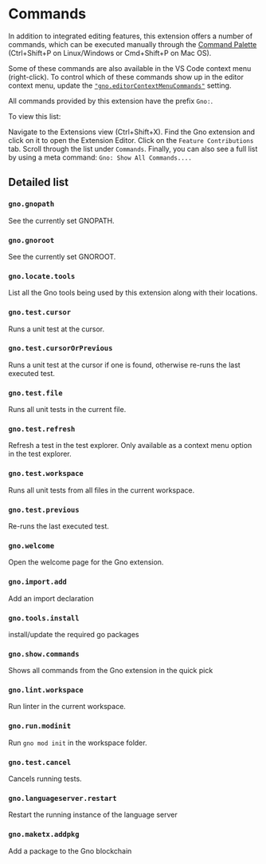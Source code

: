 # Commands

In addition to integrated editing features, this extension offers a number of commands, which can be executed manually through the [Command Palette](https://code.visualstudio.com/docs/getstarted/userinterface#_command-palette) (Ctrl+Shift+P on Linux/Windows or Cmd+Shift+P on Mac OS).

Some of these commands are also available in the VS Code context menu (right-click). To control which of these commands show up in the editor context menu, update the [`"gno.editorContextMenuCommands"`](settings.md#gno.editorContextMenuCommands) setting.

All commands provided by this extension have the prefix `Gno:`.

To view this list:

Navigate to the Extensions view (Ctrl+Shift+X).
Find the Gno extension and click on it to open the Extension Editor.
Click on the `Feature Contributions` tab.
Scroll through the list under `Commands`.
Finally, you can also see a full list by using a meta command: `Gno: Show All Commands....`

## Detailed list

<!-- Everything below this line is generated. DO NOT EDIT. -->

### `gno.gnopath`

See the currently set GNOPATH.

### `gno.gnoroot`

See the currently set GNOROOT.

### `gno.locate.tools`

List all the Gno tools being used by this extension along with their locations.

### `gno.test.cursor`

Runs a unit test at the cursor.

### `gno.test.cursorOrPrevious`

Runs a unit test at the cursor if one is found, otherwise re-runs the last executed test.

### `gno.test.file`

Runs all unit tests in the current file.

### `gno.test.refresh`

Refresh a test in the test explorer. Only available as a context menu option in the test explorer.

### `gno.test.workspace`

Runs all unit tests from all files in the current workspace.

### `gno.test.previous`

Re-runs the last executed test.

### `gno.welcome`

Open the welcome page for the Gno extension.

### `gno.import.add`

Add an import declaration

### `gno.tools.install`

install/update the required go packages

### `gno.show.commands`

Shows all commands from the Gno extension in the quick pick

### `gno.lint.workspace`

Run linter in the current workspace.

### `gno.run.modinit`

Run `gno mod init` in the workspace folder.

### `gno.test.cancel`

Cancels running tests.

### `gno.languageserver.restart`

Restart the running instance of the language server

### `gno.maketx.addpkg`

Add a package to the Gno blockchain
